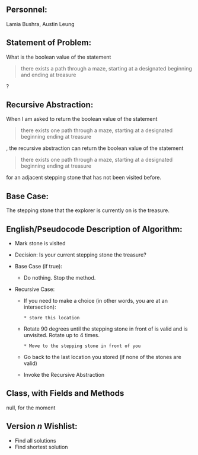 ## Personnel: 
Lamia Bushra, Austin Leung

## Statement of Problem: 
What is the boolean value of the statement

>there exists a path through a maze, starting at a designated beginning and ending at treasure

?


## Recursive Abstraction: 
When I am asked to return the boolean value of the statement 

>there exists one path through a maze, starting at a designated beginning ending at treasure 

, the recursive abstraction can return the boolean value of the statement 

>there exists one path through a maze, starting at a designated beginning ending at treasure

for an adjacent stepping stone that has not been visited before.


## Base Case:
The stepping stone that the explorer is currently on is the treasure. 


## English/Pseudocode Description of Algorithm:
* Mark stone is visited

* Decision: Is your current stepping stone the treasure?

* Base Case (if true): 

   * Do nothing. Stop the method.
   
* Recursive Case:
   * If you need to make a choice (in other words, you are at an intersection):
   
         * store this location

   * Rotate 90 degrees until the stepping stone in front of is valid and is unvisited. Rotate up to 4 times.
   
         * Move to the stepping stone in front of you
         
   * Go back to the last location you stored (if none of the stones are valid)
   
   * Invoke the Recursive Abstraction


## Class, with Fields and Methods
null, for the moment


## Version *n* Wishlist:
* Find all solutions
* Find shortest solution


